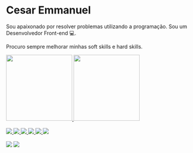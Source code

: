 # Cesar Emmanuel
Sou apaixonado por resolver problemas utilizando a programação.
Sou um Desenvolvedor Front-end :computer:.

Procuro sempre melhorar minhas soft skills e hard skills.

<div>
  <a href="https://github.com/cesarneo">
  <img height="180em" src="https://github-readme-stats.vercel.app/api?username=cesarneo&show_icons=true&theme=tokyonight&include_all_commits=true&count_private=true"/>
  <img height="180em" src="https://github-readme-stats.vercel.app/api/top-langs/?username=cesarneo&layout=compact&langs_count=7&theme=tokyonight"/>
</div>
 
  <div style="display: inline_block"><br>
   <img  src="https://img.shields.io/badge/HTML5-E34F26?style=for-the-badge&logo=html5&logoColor=white">
   <img src="https://img.shields.io/badge/CSS3-1572B6?style=for-the-badge&logo=css3&logoColor=white">
   <img src="https://img.shields.io/badge/JavaScript-323330?style=for-the-badge&logo=javascript&logoColor=F7DF1E">
   <img src="https://img.shields.io/badge/React-20232A?style=for-the-badge&logo=react&logoColor=61DAFB">
   <img src="https://img.shields.io/badge/Node.js-43853D?style=for-the-badge&logo=node.js&logoColor=white">
   <img src="https://img.shields.io/badge/Sass-CC6699?style=for-the-badge&logo=sass&logoColor=white">
 </div>
 
 <div style="display: inline_block"><br>
  <a href = "mailto:cesaremmmanul@gmail.com" target="_blank"><img  src="https://img.shields.io/badge/Gmail-D14836?style=for-the-badge&logo=gmail&logoColor=white" ></a>
  <a href="https://linkedin.com/in/cesar-emmanuel-194053173" target="_blank"><img src="https://img.shields.io/badge/-LinkedIn-%230077B5?style=for-the-badge&logo=linkedin&logoColor=white" target="_blank"></a> 
</div>



